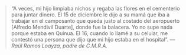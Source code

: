> “A veces, mi hijo limpiaba nichos y regaba las flores en el cementerio para juntar dinero. El 15 de diciembre le dijo a su mamá que iba a trabajar en el camposanto que queda justo al costado del aeropuerto [Alfredo Mendivil Duarte], donde fue la balacera. Yo no supe nada porque estaba en Quinua. El 16, cuando lo llamé a su celular, me contestó una persona que dijo que mi hijo estaba en el hospital”.
> — <cite>Raúl Ramos Loayza, padre de C.M.R.A.</cite>
